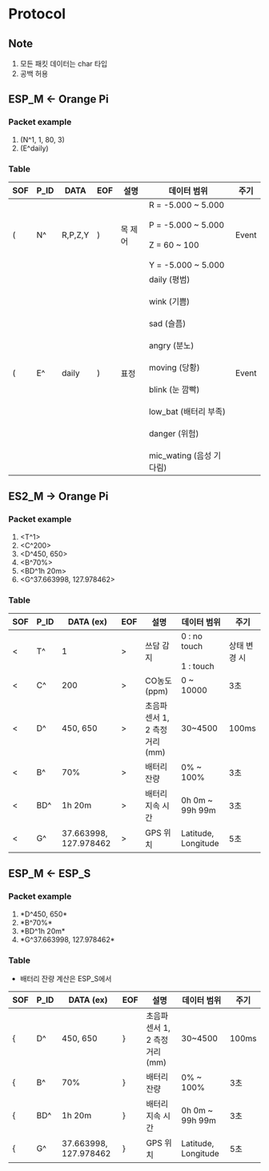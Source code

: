 # Protocol

## Note
1. 모든 패킷 데이터는 char 타입
2. 공백 허용

## ESP_M  ← Orange Pi

### Packet example
1. (N^1, 1, 80, 3)
2. (E^daily)

### Table
| SOF | P_ID | DATA    | EOF | 설명    | 데이터 범위                                                                                                                                                                              | 주기  |
| --- | ---- | ------- | --- | ------- | ---------------------------------------------------------------------------------------------------------------------------------------------------------------------------------------- | ----- |
| (   | N^   | R,P,Z,Y | )   | 목 제어 | R = -5.000 ~ 5.000 <br></br> P = -5.000 ~ 5.000 <br></br> Z = 60 ~ 100 <br></br> Y = -5.000 ~ 5.000                                                                                      | Event |
| (   | E^   | daily   | )   | 표정    | daily (평범) <br></br> wink (기쁨) <br></br> sad (슬픔) <br></br> angry (분노) <br></br> moving (당황) <br></br> blink (눈 깜빡) <br></br> low_bat (배터리 부족) <br></br> danger (위험) <br></br> mic_wating (음성 기다림) | Event |

## ES2_M → Orange Pi

### Packet example 
1. <T^1\>
2. <C^200\>
3. <D^450, 650\>
4. <B^70%\>
5. <BD^1h 20m\>
6. <G^37.663998, 127.978462>

### Table

| SOF | P_ID | DATA (ex)            | EOF | 설명        | 데이터 범위 | 주기  |
|-----|------|-----------------|-----|-------------|------------------|-------|
| <   | T^    | 1            | >   | 쓰담 감지   | 0 : no touch <br></br> 1 : touch | 상태 변경 시 |
| <   | C^    | 200             | >   | CO농도 (ppm)      | 0 ~ 10000          | 3초   |
| <   | D^    | 450, 650   | >   | 초음파 센서 1, 2 측정 거리 (mm) | 30~4500 | 100ms |
| <   | B^    | 70% | >   | 배터리 잔량 | 0% ~ 100% | 3초   |
| <   | BD^    | 1h 20m | >   | 배터리 지속 시간 | 0h 0m ~ 99h 99m | 3초   |
| <   | G^    | 37.663998, 127.978462 | > | GPS 위치 | Latitude, Longitude | 5초 |

## ESP_M ← ESP_S

### Packet example 
1. \*D^450, 650\*
2. \*B^70%\*
3. \*BD^1h 20m\*
4. \*G^37.663998, 127.978462\*


### Table 
- 배터리 잔량 계산은 ESP_S에서
  
| SOF | P_ID | DATA (ex) | EOF | 설명 | 데이터 범위 | 주기 |
|-----|------|------|-----|------|------------------|------|
| {   | D^    | 450, 650   | }   | 초음파 센서 1, 2 측정 거리 (mm) | 30~4500 | 100ms |
| {   | B^    | 70%   | }   | 배터리 잔량 | 0% ~ 100% | 3초 |
| {   | BD^   | 1h 20m   | }   | 배터리 지속 시간 | 0h 0m ~ 99h 99m | 3초 |
| {   | G^    | 37.663998, 127.978462 | } | GPS 위치 | Latitude, Longitude | 5초 |
